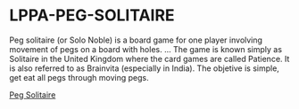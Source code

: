# LPPA-PEG-SOLITAIRE
Peg solitaire (or Solo Noble) is a board game for one player involving movement of pegs on a board with holes. ... 
The game is known simply as Solitaire in the United Kingdom where the card games are called Patience. 
It is also referred to as Brainvita (especially in India).
The objetive is simple, get eat all pegs through moving pegs.

[Peg Solitaire](https://facundo1.github.io/LPPA-PEG-SOLITAIRE/) 



